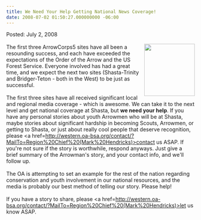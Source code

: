 ```yaml
---
title: We Need Your Help Getting National News Coverage!
date: 2008-07-02 01:50:27.000000000 -06:00
---
```

Posted: July 2, 2008<br/><br/>
<img src=images/ac5marktwain2.jpg width=135 height=140 align=right style=padding-left:5px>
The first three ArrowCorps5 sites have all been a resounding success, and each have exceeded the expectations of the Order of the Arrow and the US Forest Service. Everyone involved has had a great time, and we expect the next two sites (Shasta-Trinity and Bridger-Teton - both in the West) to be just as successful.
<br /><br />
The first three sites have all received significant local and regional media coverage - which is awesome. We can take it to the next level and get national coverage at Shasta, but <b>we need your help</b>. If you have any personal stories about youth Arrowmen who will be at Shasta, maybe stories about significant hardship in becoming Scouts, Arrowmen, or getting to Shasta, or just about really cool people that deserve recognition, please <a href=http://western.oa-bsa.org/contact/?MailTo=Region%20Chief%20(Mark%20Hendricks)>contact us</a> ASAP. If you're not sure if the story is worthwhile, respond anyways. Just give a brief summary of the Arrowman's story, and your contact info, and we'll follow up.
<br /><br />
The OA is attempting to set an example for the rest of the nation regarding conservation and youth involvement in our national resources, and the media is probably our best method of telling our story. Please help!
<br /><br />
If you have a story to share, please <a href=http://western.oa-bsa.org/contact/?MailTo=Region%20Chief%20(Mark%20Hendricks)>let us know</a> ASAP.
